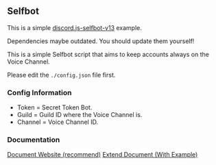 ## Selfbot

This is a simple [discord.js-selfbot-v13](https://www.npmjs.com/package/discord.js-selfbot-v13) example.

Dependencies maybe outdated. You should update them yourself!

This is a simple Selfbot script that aims to keep accounts always on the Voice Channel.

Please edit the `./config.json` file first.

### Config Information

- Token = Secret Token Bot.
- Guild = Guild ID where the Voice Channel is.
- Channel = Voice Channel ID.

### Documentation
[Document Website (recommend)](https://discordjs-self-v13.netlify.app/)
[Extend Document (With Example)](https://github.com/aiko-chan-ai/discord.js-selfbot-v13/tree/main/Document)